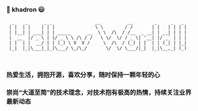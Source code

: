 ### 💪 khadron 😃

```
  _    _      _ _                __          __        _     _   _ 
 | |  | |    | | |               \ \        / /       | |   | | | |
 | |__| | ___| | | _____      __  \ \  /\  / /__  _ __| | __| | | |
 |  __  |/ _ \ | |/ _ \ \ /\ / /   \ \/  \/ / _ \| '__| |/ _` | | |
 | |  | |  __/ | | (_) \ V  V /     \  /\  / (_) | |  | | (_| | |_|
 |_|  |_|\___|_|_|\___/ \_/\_/       \/  \/ \___/|_|  |_|\__,_| (_)
                                                                   
                                                                   
```

### 热爱生活，拥抱开源，喜欢分享，随时保持一颗年轻的心
### 崇尚“大道至简”的技术理念，对技术抱有极高的热情，持续关注业界最新动态
